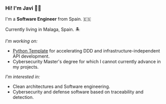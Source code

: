 ### Hi! I'm Javi 👋🏻

I'm a **Software Engineer** from Spain. 🇪🇸

Currently living in Malaga, Spain. 🏝

_I'm working on:_

* [Python Template](https://github.com/jparadadev/python-ddd-skeleton) for accelerating DDD and infrastructure-independent API development.
* Cybersecurity Master's degree for which I cannot currently advance in my projects.

_I'm interested in:_

* Clean architectures and Software engineering.
* Cybersecurity and defense software based on traceability and detection.
